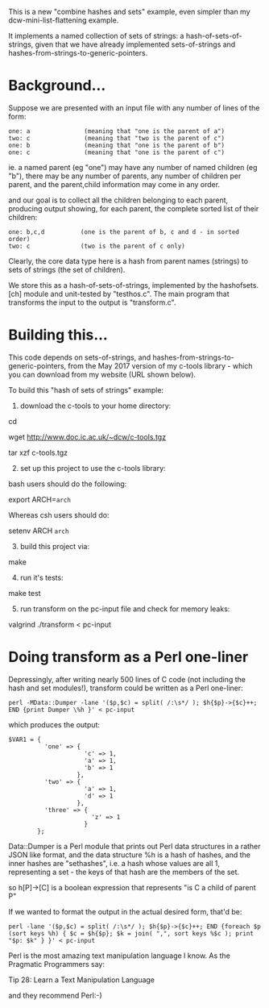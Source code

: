 This is a new "combine hashes and sets" example, even simpler than my
dcw-mini-list-flattening example.

It implements a named collection of sets of strings: a hash-of-sets-of-strings,
given that we have already implemented sets-of-strings and
hashes-from-strings-to-generic-pointers.


# Background...

Suppose we are presented with an input file with any number of lines
of the form:

```
one: a               (meaning that "one is the parent of a")
two: c               (meaning that "two is the parent of c")
one: b               (meaning that "one is the parent of b")
one: c               (meaning that "one is the parent of c")
```

ie. a named parent (eg "one") may have any number of named children (eg "b"),
there may be any number of parents, any number of children per parent,
and the parent,child information may come in any order.

and our goal is to collect all the children belonging to each parent,
producing output showing, for each parent, the complete sorted list of
their children:

```
one: b,c,d          (one is the parent of b, c and d - in sorted order)
two: c              (two is the parent of c only)
```

Clearly, the core data type here is a hash from parent names (strings) to
sets of strings (the set of children).

We store this as a hash-of-sets-of-strings,
implemented by the hashofsets.[ch] module and unit-tested by "testhos.c".
The main program that transforms the input to the output is "transform.c".


# Building this...

This code depends on sets-of-strings,
and hashes-from-strings-to-generic-pointers,
from the May 2017 version of my c-tools library -
which you can download from my website (URL shown below).

To build this "hash of sets of strings" example:

1. download the c-tools to your home directory:

cd

wget http://www.doc.ic.ac.uk/~dcw/c-tools.tgz

tar xzf c-tools.tgz

2. set up this project to use the c-tools library:

bash users should do the following:

export ARCH=`arch`

Whereas csh users should do:

setenv ARCH `arch`

3. build this project via:

make

4. run it's tests:

make test

5. run transform on the pc-input file and check for memory leaks:

valgrind ./transform < pc-input


# Doing transform as a Perl one-liner

Depressingly, after writing nearly 500 lines of C code (not including the
hash and set modules!), transform could be written as a Perl one-liner:

```
perl -MData::Dumper -lane '($p,$c) = split( /:\s*/ ); $h{$p}->{$c}++; END {print Dumper \%h }' < pc-input
```

which produces the output:

```
$VAR1 = {
          'one' => {
                     'c' => 1,
                     'a' => 1,
                     'b' => 1
                   },
          'two' => {
                     'a' => 1,
                     'd' => 1
                   },
          'three' => {
                       'z' => 1
                     }
        };
```

Data::Dumper is a Perl module that prints out Perl data structures in a
rather JSON like format, and the data structure %h is a hash of hashes,
and the inner hashes are "sethashes", i.e. a hash whose values are all 1,
representing a set - the keys of that hash are the members of the set.

so h[P]->[C] is a boolean expression that represents "is C a child of parent P"

If we wanted to format the output in the actual desired form, that'd be:

```
perl -lane '($p,$c) = split( /:\s*/ ); $h{$p}->{$c}++; END {foreach $p (sort keys %h) { $c = $h{$p}; $k = join( ",", sort keys %$c ); print "$p: $k" } }' < pc-input
```

Perl is the most amazing text manipulation language I know.  As the Pragmatic
Programmers say:

Tip 28: Learn a Text Manipulation Language

and they recommend Perl:-)
